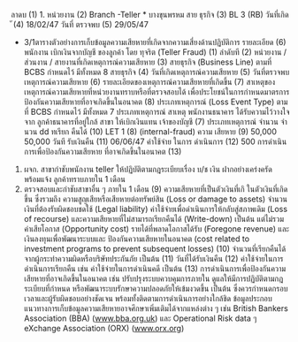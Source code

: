 ลาดบ
(1)
1.
หน่วยงาน
(2)
Branch -Teller
*
บางขุนพรหม
สาย
ธุรกิจ
(3)
BL 3
(RB)
วันที่เกิด
ั
(4)
18/02/47
วันที่
ตรวจพบ
(5)
29/05/47
- 3/1ตารางตัวอย่างการเก็บข้อมูลความเสียหายที่เกิดจากความเสี่ยงด้านปฏิบัติการ
รายละเอียด
(6)
พนักงาน
เบิกเงินจากบัญชี
ของลูกค้า โดย
ทุจริต (Teller
Fraud)
(1) ลําดับที
(2) หน่วยงาน / ส่วนงาน / สายงานที่เกิดเหตุการณ์ความเสียหาย
(3) สายธุรกิจ (Business Line) ตามที่ BCBS กำหนดไว้ มีทั้งหมด 8 สายธุรกิจ
(4) วันที่เกิดเหตุการณ์ความเสียหาย
(5) วันที่ตรวจพบเหตุการณ์ความเสียหาย
(6) รายละเอียดของเหตุการณ์ความเสียหายที่เกิดขึ้น
(7) สาเหตุของเหตุการณ์ความเสียหายที่หน่วยงานทราบหรือที่ตรวจสอบได้
เพื่อประโยชน์ในการกำหนดมาตรการป้องกันความเสียหายที่อาจเกิดขึ้นในอนาคต
(8) ประเภทเหตุการณ์ (Loss Event Type) ตามที่ BCBS กำหนดไว้ มีทั้งหมด
7 ประเภทเหตุการณ์
สาเหตุ
พนักงานธนาคาร
ได้รับความไว้วางใจจาก
ลูกค้าธนาคารที่อยู่ใกล้
สาขา ให้เบิกเงินแทน
เจ้าของบัญชี
(7)
ประเภทเหตุการณ์ จํานวน จํานวน
dd
ทเรียก
คืนได้
(10)
LET 1
(8)
(internal-fraud)
ความ
เสียหาย
(9)
50,000
50,000
วันที
รับเงินคืน
(11)
06/06/47
ค่าใช้จ่าย
ในการ
ดำเนินการ
(12)
500
การดำเนินการเพื่อป้องกันความเสียหาย
ที่อาจเกิดขึ้นในอนาคต
(13)
1. ผจก. สาขากำชับพนักงาน teller
ให้ปฏิบัติตามกฎระเบียบเรื่อง บ/ช เงิน
ฝากอย่างเคร่งครัด พร้อมแจ้ง
ลูกค้าทราบภายใน 1 เดือน
2. ตรวจสอบและกำชับสาขาอื่น ๆ ภายใน
1 เดือน
(9) ความเสียหายที่เป็นตัวเงินที่เกิ
ในตัวเงินที่เกิดขึ้น ซึ่งรวมถึง ความสูญเสียหรือเสียหายต่อทรัพย์สิน (Loss or damage to
assets) จำนวนเงินที่ต้องรับผิดชอบชดใช้ (Legal liability) ค่าใช้จ่ายเพื่อดำเนินการให้กลับสู่สภาพเดิม (Loss
of recourse) และความเสียหายที่ไม่สามารถเรียกคืนได้ (Write-down) เป็นต้น แต่ไม่รวมค่าเสียโอกาส
(Opportunity cost) รายได้ที่พลาดโอกาสได้รับ (Foregone revenue) และเงินลงทุนเพื่อพัฒนาระบบและ
ป้องกันความเสียหายในอนาคต (cost related to investment programs to prevent subsequent losses)
(10) จำนวนที่เรียกคืนได้จากผู้กระทำความผิดหรือบริษัทประกันภัย เป็นต้น
(11) วันที่ได้รับเงินคืน
(12) ค่าใช้จ่ายในการดำเนินการเรียกคืน เช่น ค่าใช้จ่ายในการดำเนินคดี เป็นต้น
(13) การดำเนินการเพื่อป้องกันความเสียหายที่อาจเกิดขึ้นในอนาคต เช่น ปรับปรุงระบบควบคุมการภายใน
ดูแลให้มีการปฏิบัติตามกฎระเบียบที่กําหนด หรือพัฒนาระบบรักษาความปลอดภัยให้เข้มงวดขึ้น เป็นต้น
ซึ่งควรกําหนดกรอบเวลาและผู้รับผิดชอบอย่างชัดเจน พร้อมทั้งติดตามการดำเนินการอย่างใกล้ชิด
ข้อมูลประกอบแนวทางการเก็บข้อมูลความเสียหายอาจศึกษาเพิ่มเติมได้จากแหล่งต่าง ๆ เช่น British Bankers Association (BBA) (www.bba.org.uk) และ Operational Risk data
ๆ
eXchange Association (ORX) (www.orx.org)
